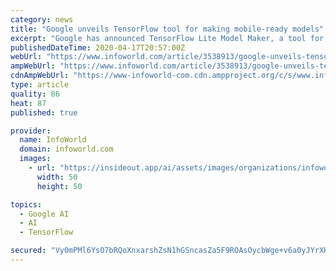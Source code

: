 ```yaml
---
category: news
title: "Google unveils TensorFlow tool for making mobile-ready models"
excerpt: "Google has announced TensorFlow Lite Model Maker, a tool for converting an existing TensorFlow model to the TensorFlow Lite format used to serve predictions on lightweight hardware such as mobile devices. TensorFlow models can be quite large, and serving predictions remotely from beefy hardware capable of handling them isn’t always possible."
publishedDateTime: 2020-04-17T20:57:00Z
webUrl: "https://www.infoworld.com/article/3538913/google-unveils-tensorflow-tool-for-making-mobile-ready-models.html"
ampWebUrl: "https://www.infoworld.com/article/3538913/google-unveils-tensorflow-tool-for-making-mobile-ready-models.amp.html"
cdnAmpWebUrl: "https://www-infoworld-com.cdn.ampproject.org/c/s/www.infoworld.com/article/3538913/google-unveils-tensorflow-tool-for-making-mobile-ready-models.amp.html"
type: article
quality: 86
heat: 87
published: true

provider:
  name: InfoWorld
  domain: infoworld.com
  images:
    - url: "https://insideout.app/ai/assets/images/organizations/infoworld.com-50x50.jpg"
      width: 50
      height: 50

topics:
  - Google AI
  - AI
  - TensorFlow

secured: "Vy0mPMl6YsO7bRQoXnxarshZsN1hGSncasZa5F9ROAsOycbWge+v6a0yJYrXHENajrw2oFSrPNN4Tq4fIkOFBpvSBIZlItoDARoJkqDMVzBSSgTiPqPM3VjMWhXiteznpRJwVLbd1XFrEkLef6DdtAIXRCpXJkdOk5Yyw7z1iuZwgVaO1ZjQNU6cxmWhl8oS2oZBz08oQXaOxj4r/tVgtF4xKGzYElsCG01Wj0WUoa00TsrMcVAwPgCyJWLs7ZfCeNIlB5kcGu1FMTbDxKtK0Qw76wFfViK+A3SRwcOXRwsmmPwTwHdBLENeKMY7k7Vi;uvez2REB09J5bJb3YfTUvQ=="
---
```


